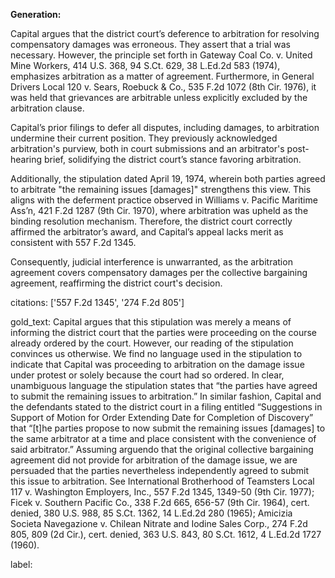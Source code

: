 **Generation:**

Capital argues that the district court’s deference to arbitration for resolving compensatory damages was erroneous. They assert that a trial was necessary. However, the principle set forth in Gateway Coal Co. v. United Mine Workers, 414 U.S. 368, 94 S.Ct. 629, 38 L.Ed.2d 583 (1974), emphasizes arbitration as a matter of agreement. Furthermore, in General Drivers Local 120 v. Sears, Roebuck & Co., 535 F.2d 1072 (8th Cir. 1976), it was held that grievances are arbitrable unless explicitly excluded by the arbitration clause. 

Capital’s prior filings to defer all disputes, including damages, to arbitration undermine their current position. They previously acknowledged arbitration's purview, both in court submissions and an arbitrator's post-hearing brief, solidifying the district court’s stance favoring arbitration.

Additionally, the stipulation dated April 19, 1974, wherein both parties agreed to arbitrate "the remaining issues [damages]" strengthens this view. This aligns with the deferment practice observed in Williams v. Pacific Maritime Ass’n, 421 F.2d 1287 (9th Cir. 1970), where arbitration was upheld as the binding resolution mechanism. Therefore, the district court correctly affirmed the arbitrator’s award, and Capital’s appeal lacks merit as consistent with 557 F.2d 1345. 

Consequently, judicial interference is unwarranted, as the arbitration agreement covers compensatory damages per the collective bargaining agreement, reaffirming the district court's decision.

citations: ['557 F.2d 1345', '274 F.2d 805']

gold_text: Capital argues that this stipulation was merely a means of informing the district court that the parties were proceeding on the course already ordered by the court. However, our reading of the stipulation convinces us otherwise. We find no language used in the stipulation to indicate that Capital was proceeding to arbitration on the damage issue under protest or solely because the court had so ordered. In clear, unambiguous language the stipulation states that “the parties have agreed to submit the remaining issues to arbitration.” In similar fashion, Capital and the defendants stated to the district court in a filing entitled “Suggestions in Support of Motion for Order Extending Date for Completion of Discovery” that “[t]he parties propose to now submit the remaining issues [damages] to the same arbitrator at a time and place consistent with the convenience of said arbitrator.” Assuming arguendo that the original collective bargaining agreement did not provide for arbitration of the damage issue, we are persuaded that the parties nevertheless independently agreed to submit this issue to arbitration. See International Brotherhood of Teamsters Local 117 v. Washington Employers, Inc., 557 F.2d 1345, 1349-50 (9th Cir. 1977); Ficek v. Southern Pacific Co., 338 F.2d 665, 656-57 (9th Cir. 1964), cert. denied, 380 U.S. 988, 85 S.Ct. 1362, 14 L.Ed.2d 280 (1965); Amicizia Societa Navegazione v. Chilean Nitrate and Iodine Sales Corp., 274 F.2d 805, 809 (2d Cir.), cert. denied, 363 U.S. 843, 80 S.Ct. 1612, 4 L.Ed.2d 1727 (1960).

label: 